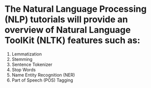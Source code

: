 # The Natural Language Processing (NLP) tutorials will provide an overview of Natural Language ToolKit (NLTK) features such as:
1. Lemmatization
2. Stemming
3. Sentence Tokenizer
3. Stop Words
4. Name Entity Recognition (NER)
5. Part of Speech (POS) Tagging
